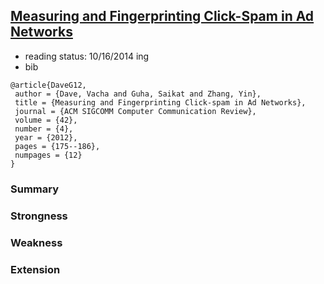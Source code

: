 ## [Measuring and Fingerprinting Click-Spam in Ad Networks](http://dl.acm.org/citation.cfm?id=2377715)

- reading status: 10/16/2014 ing
- bib
```
@article{DaveG12,
 author = {Dave, Vacha and Guha, Saikat and Zhang, Yin},
 title = {Measuring and Fingerprinting Click-spam in Ad Networks},
 journal = {ACM SIGCOMM Computer Communication Review},
 volume = {42},
 number = {4},
 year = {2012},
 pages = {175--186},
 numpages = {12}
} 

```


### Summary


### Strongness

### Weakness


### Extension


